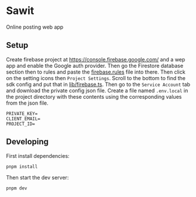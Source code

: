 # Sawit

Online posting web app

## Setup

Create firebase project at https://console.firebase.google.com/ and a wep app
and enable the Google auth provider. Then go the Firestore database section
then to rules and paste the [firebase.rules](./firebase.rules) file into there.
Then click on the setting icons then `Project Settings`. Scroll to the bottom
to find the sdk config and put that in [lib/firebase.ts](./lib/firebase.ts).
Then go to the `Service Account` tab and download the private config json file.
Create a file named `.env.local` in the project directory with these contents
using the corresponding values from the json file.

```
PRIVATE_KEY=
CLIENT_EMAIL=
PROJECT_ID=
```

## Developing

First install dependencies:

```sh
pnpm install
```

Then start the dev server:

```sh
pnpm dev
```
